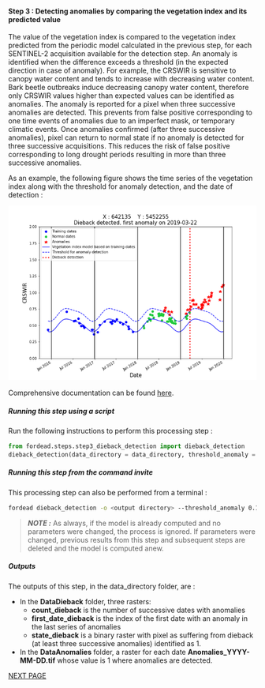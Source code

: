#### Step 3 : Detecting anomalies by comparing the vegetation index and its predicted value

The value of the vegetation index is compared to the vegetation index predicted from the periodic model calculated in the previous step, for each SENTINEL-2 acquisition available for the detection step.
An anomaly is identified when the difference exceeds a threshold (in the expected direction in case of anomaly). 
For example, the CRSWIR is sensitive to canopy water content and tends to increase with decreasing water content. 
Bark beetle outbreaks induce decreasing canopy water content, therefore only CRSWIR values higher than expected values can be identified as anomalies. 
The anomaly is reported for a pixel when three successive anomalies are detected. 
This prevents from false positive corresponding to one time events of anomalies due to an imperfect mask, or temporary climatic events. 
Once anomalies confirmed (after three successive anomalies), pixel can return to normal state if no anomaly is detected for three successive acquisitions. 
This reduces the risk of false positive corresponding to long drought periods resulting in more than three successive anomalies.

As an example, the following figure shows the time series of the vegetation index along with the threshold for anomaly detection, and the date of detection :

![anomaly_detection](Figures/anomaly_detection_X642135_Y5452255.png "anomaly_detection")



Comprehensive documentation can be found [here](https://fordead.gitlab.io/fordead_package/docs/user_guides/english/03_dieback_detection/).

##### Running this step using a script

Run the following instructions to perform this processing step :
```python
from fordead.steps.step3_dieback_detection import dieback_detection
dieback_detection(data_directory = data_directory, threshold_anomaly = 0.16)
```

##### Running this step from the command invite

This processing step can also be performed from a terminal :
```bash
fordead dieback_detection -o <output directory> --threshold_anomaly 0.17
```
> **_NOTE :_** As always, if the model is already computed and no parameters were changed, the process is ignored. If parameters were changed, previous results from this step and subsequent steps are deleted and the model is computed anew.

##### Outputs

The outputs of this step, in the data_directory folder, are :
- In the **DataDieback** folder, three rasters:
    - **count_dieback** is the number of successive dates with anomalies
    - **first_date_dieback** is the index of the first date with an anomaly in the last series of anomalies
    - **state_dieback** is a binary raster with pixel as suffering from dieback (at least three successive anomalies) identified as 1.
- In the **DataAnomalies** folder, a raster for each date **Anomalies_YYYY-MM-DD.tif** whose value is 1 where anomalies are detected.


[NEXT PAGE](https://fordead.gitlab.io/fordead_package/docs/Tutorial/04_compute_forest_mask)
